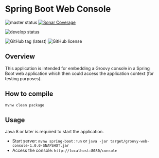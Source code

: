 # Spring Boot Web Console

![master status](https://github.com/pintowar/boot-web-console/actions/workflows/master.yml/badge.svg?branch=master)
[![Sonar Coverage](https://sonarcloud.io/api/project_badges/measure?project=pintowar_boot-web-console&metric=coverage)](https://sonarcloud.io/dashboard?id=pintowar_boot-web-console)

![develop status](https://github.com/pintowar/sudoscan/actions/workflows/develop.yml/badge.svg?branch=develop)

![GitHub tag (latest)](https://img.shields.io/github/v/tag/pintowar/boot-web-console)
![GitHub license](https://img.shields.io/github/license/pintowar/boot-web-console)

Overview
--------
This application is intended for embedding a Groovy console in a Spring Boot web application
which then could access the application context (for testing purposes).

How to compile
--------------

    mvnw clean package

Usage
-----
Java 8 or later is required to start the application.

* Start server: `mvnw spring-boot:run` or `java -jar target/groovy-web-console-1.0.0-SNAPSHOT.jar`
* Access the console: `http://localhost:8080/console`
